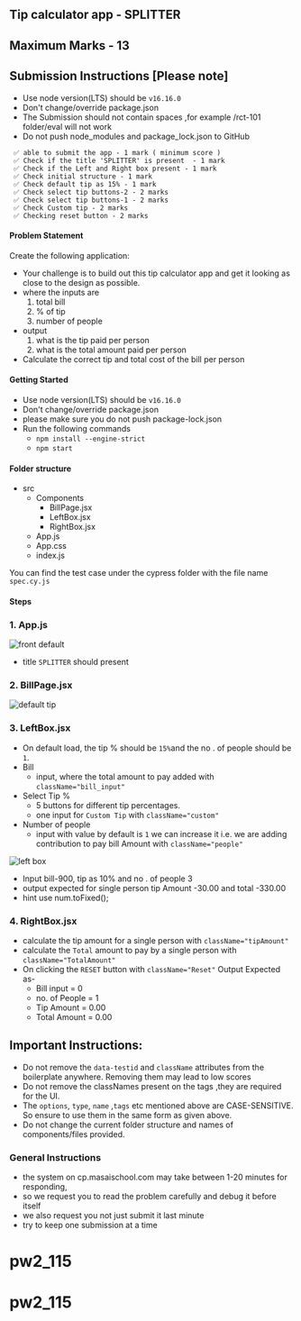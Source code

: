 ## Tip calculator app - SPLITTER
## Maximum Marks - 13
## Submission Instructions [Please note]
- Use node version(LTS) should be `v16.16.0`
- Don't change/override package.json
- The Submission should not contain spaces ,for example /rct-101 folder/eval will not work
- Do not push node_modules and package_lock.json to GitHub
```
 ✅ able to submit the app - 1 mark ( minimum score )
 ✅ Check if the title 'SPLITTER' is present  - 1 mark
 ✅ Check if the Left and Right box present - 1 mark
 ✅ Check initial structure - 1 mark
 ✅ Check default tip as 15% - 1 mark
 ✅ Check select tip buttons-2 - 2 marks
 ✅ Check select tip buttons-1 - 2 marks
 ✅ Check Custom tip - 2 marks
 ✅ Checking reset button - 2 marks
```
#### Problem Statement
Create the following application:
- Your challenge is to build out this tip calculator app and get it looking as close to the design as possible.
- where the inputs are 
  1. total bill
  2. % of tip
  3. number of people
- output
  1. what is the tip paid per person
  2. what is the total amount paid per person
- Calculate the correct tip and total cost of the bill per person
#### Getting Started

- Use node version(LTS) should be `v16.16.0`
- Don't change/override package.json
- please make sure you do not push package-lock.json
- Run the following commands
  - `npm install --engine-strict`
  - `npm start`
#### Folder structure
- src
  - Components
    - BillPage.jsx
    - LeftBox.jsx
    - RightBox.jsx
  - App.js
  - App.css
  - index.js

You can find the test case under the cypress folder with the file name `spec.cy.js`

#### Steps
### 1. App.js
![front default](https://user-images.githubusercontent.com/101581634/226520535-54ea6153-5c53-46c6-a4d7-a344b68b68ff.png)

- title `SPLITTER` should present

### 2. BillPage.jsx
![default tip](https://user-images.githubusercontent.com/101581634/226520555-4b474d75-1a30-46ca-95ab-e620785e4cc7.png)
### 3. LeftBox.jsx
- On default load, the tip % should be `15%`and the no . of people should be `1`.
- Bill
  - input, where the total amount to pay added with `className="bill_input"`
- Select Tip %
  - 5 buttons for different tip percentages.
  - one input for `Custom Tip` with `className="custom"`
- Number of people
  - input with value by default is `1` we can increase it i.e. we are adding contribution to pay bill Amount with `className="people"`

![left box](https://user-images.githubusercontent.com/101581634/226523736-31e0629a-f3d8-4e37-8d47-f5200bca456d.png)

- Input bill-900, tip as 10% and no . of people 3
- output expected for single person tip Amount -30.00 and total -330.00
- hint use num.toFixed();

### 4. RightBox.jsx
- calculate the tip amount for a single person with `className="tipAmount"`
- calculate the `Total` amount to pay by a single person with `className="TotalAmount"`
- On clicking the `RESET` button with `className="Reset"`
 Output Expected as-
  - Bill input = 0
  - no. of People = 1
  - Tip Amount = 0.00
  - Total Amount = 0.00

## Important Instructions:
- Do not remove the `data-testid` and `className` attributes from the boilerplate anywhere. Removing them may lead to low scores
- Do not remove the classNames present on the tags ,they are required for the UI.
- The `options`, `type`, `name` ,`tags` etc mentioned above are CASE-SENSITIVE. So ensure to use them in the same form as given above.
- Do not change the current folder structure and names of components/files provided.

### General Instructions
- the system on cp.masaischool.com may take between 1-20 minutes for responding,
- so we request you to read the problem carefully and debug it before itself
- we also request you not just submit it last minute
- try to keep one submission at a time


# pw2_115
# pw2_115
